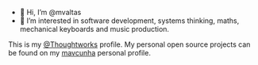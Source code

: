 - 👋 Hi, I’m @mvaltas 
- 👀 I’m interested in software development, systems thinking, 
maths, mechanical keyboards and music production.

This is my [@Thoughtworks](https://github.com/thoughtworks/) profile. My
personal open source projects can be found on my
[mavcunha](https://github.com/mavcunha) personal profile.

